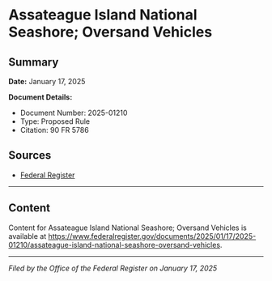 # Assateague Island National Seashore; Oversand Vehicles

## Summary

**Date:** January 17, 2025

**Document Details:**
- Document Number: 2025-01210
- Type: Proposed Rule
- Citation: 90 FR 5786

## Sources
- [Federal Register](https://www.federalregister.gov/documents/2025/01/17/2025-01210/assateague-island-national-seashore-oversand-vehicles)

---

## Content

Content for Assateague Island National Seashore; Oversand Vehicles is available at https://www.federalregister.gov/documents/2025/01/17/2025-01210/assateague-island-national-seashore-oversand-vehicles.

---

*Filed by the Office of the Federal Register on January 17, 2025*
